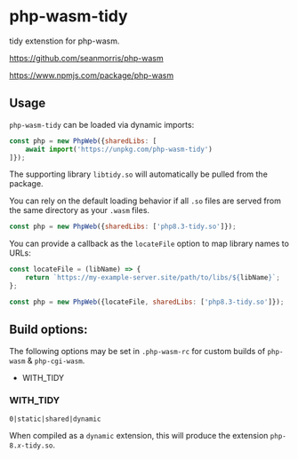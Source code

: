 # php-wasm-tidy

tidy extenstion for php-wasm.

https://github.com/seanmorris/php-wasm

https://www.npmjs.com/package/php-wasm

## Usage

`php-wasm-tidy` can be loaded via dynamic imports:

```javascript
const php = new PhpWeb({sharedLibs: [
    await import('https://unpkg.com/php-wasm-tidy')
]});
```

The supporting library `libtidy.so` will automatically be pulled from the package.

You can rely on the default loading behavior if all `.so` files are served from the same directory as your `.wasm` files.

```javascript
const php = new PhpWeb({sharedLibs: ['php8.3-tidy.so']});
```

You can provide a callback as the `locateFile` option to map library names to URLs:

```javascript
const locateFile = (libName) => {
    return `https://my-example-server.site/path/to/libs/${libName}`;
};

const php = new PhpWeb({locateFile, sharedLibs: ['php8.3-tidy.so']});
```

## Build options:

The following options may be set in `.php-wasm-rc` for custom builds of `php-wasm` & `php-cgi-wasm`.

* WITH_TIDY

### WITH_TIDY

`0|static|shared|dynamic`

When compiled as a `dynamic` extension, this will produce the extension `php-8.𝑥-tidy.so`.
